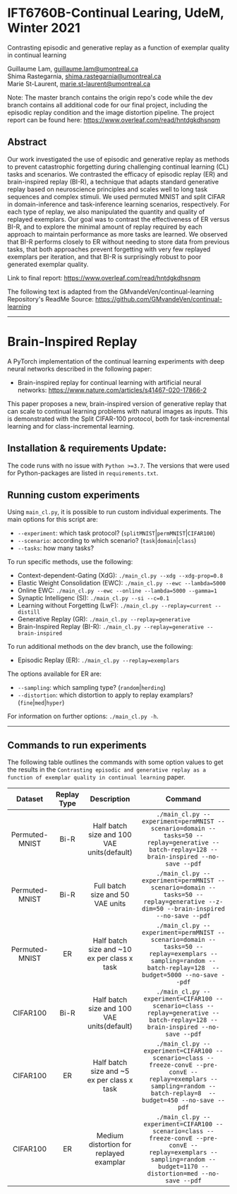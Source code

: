 # IFT6760B-Continual Learing, UdeM, Winter 2021

Contrasting episodic and generative replay as a function of exemplar quality in continual learning

Guillaume Lam, guillaume.lam@umontreal.ca \
Shima Rastegarnia, shima.rastegarnia@umontreal.ca \
Marie St-Laurent, marie.st-laurent@umontreal.ca 

Note: The master branch contains the origin repo's code while the dev branch contains all additional code for our final project, including the episodic replay condition and the image distortion pipeline. The project report can be found here: https://www.overleaf.com/read/hntdgkdhsnqm

## Abstract

Our work investigated the use of episodic and generative replay as methods to prevent catastrophic forgetting during challenging continual learning (CL) tasks and scenarios. We contrasted the efficacy of episodic replay (ER) and brain-inspired replay (BI-R), a technique that adapts standard generative replay based on neuroscience principles and scales well to long task sequences and complex stimuli. We used permuted MNIST and split CIFAR in domain-inference and task-inference learning scenarios, respectively. For each type of replay, we also manipulated the quantity and quality of replayed exemplars. Our goal was to contrast the effectiveness of ER versus BI-R, and to explore the minimal amount of replay required by each approach to maintain performance as more tasks are learned. We observed that BI-R performs closely to ER without needing to store data from previous tasks, that both approaches prevent forgetting with very few replayed exemplars per iteration, and that BI-R is surprisingly robust to poor generated exemplar quality.

Link to final report: https://www.overleaf.com/read/hntdgkdhsnqm

The following text is adapted from the GMvandeVen/continual-learning Repository's ReadMe
Source: https://github.com/GMvandeVen/continual-learning

---

# Brain-Inspired Replay
A PyTorch implementation of the continual learning experiments with deep neural networks described in the 
following paper:
- Brain-inspired replay for continual learning with artificial neural networks: https://www.nature.com/articles/s41467-020-17866-2

This paper proposes a new, brain-inspired version of generative replay that can scale to continual learning problems with natural images as inputs.
This is demonstrated with the Split CIFAR-100 protocol, both for task-incremental learning and for class-incremental learning.


## Installation & requirements Update:
The code runs with no issue with `Python >=3.7`. The versions that were used for Python-packages are listed in `requirements.txt`.


## Running custom experiments
Using `main_cl.py`, it is possible to run custom individual experiments. The main options for this script are:
- `--experiment`: which task protocol? (`splitMNIST`|`permMNIST`|`CIFAR100`)
- `--scenario`: according to which scenario? (`task`|`domain`|`class`)
- `--tasks`: how many tasks?

To run specific methods, use the following:
- Context-dependent-Gating (XdG): `./main_cl.py --xdg --xdg-prop=0.8`
- Elastic Weight Consolidation (EWC): `./main_cl.py --ewc --lambda=5000`
- Online EWC:  `./main_cl.py --ewc --online --lambda=5000 --gamma=1`
- Synaptic Intelligenc (SI): `./main_cl.py --si --c=0.1`
- Learning without Forgetting (LwF): `./main_cl.py --replay=current --distill`
- Generative Replay (GR): `./main_cl.py --replay=generative`
- Brain-Inspired Replay (BI-R): `./main_cl.py --replay=generative --brain-inspired`

To run additional methods on the dev branch, use the following:
- Episodic Replay (ER): `./main_cl.py --replay=exemplars`

The options available for ER are:
- `--sampling`: which sampling type? (`random`|`herding`)
- `--distortion`: which distortion to apply to replay examplars? (`fine`|`med`|`hyper`)

For information on further options: `./main_cl.py -h`.

---

## Commands to run experiments
The following table outlines the commands with some option values to get the results in the `Contrasting episodic and generative replay as a function of exemplar quality in continual learning` paper.

Dataset | Replay Type | Description | Command
:---:|:---:|:---:|:---:
Permuted-MNIST | Bi-R | Half batch size and 100 VAE units(default) | `./main_cl.py --experiment=permMNIST --scenario=domain --tasks=50 --replay=generative --batch-replay=128 --brain-inspired --no-save --pdf`
Permuted-MNIST | Bi-R | Full batch size and 50 VAE units | `./main_cl.py --experiment=permMNIST --scenario=domain --tasks=50 --replay=generative --z-dim=50 --brain-inspired --no-save --pdf`
Permuted-MNIST | ER | Half batch size and ~10 ex per class x task | `./main_cl.py --experiment=permMNIST --scenario=domain --tasks=50 --replay=exemplars --sampling=random --batch-replay=128  --budget=5000 --no-save --pdf`
CIFAR100 | Bi-R | Half batch size and 100 VAE units(default) | `./main_cl.py --experiment=CIFAR100 --scenario=class --replay=generative --batch-replay=128 --brain-inspired --no-save --pdf`
CIFAR100 | ER | Half batch size and ~5 ex per class x task | `./main_cl.py --experiment=CIFAR100 --scenario=class --freeze-convE --pre-convE --replay=exemplars --sampling=random --batch-replay=8  --budget=450 --no-save --pdf`
CIFAR100 | ER | Medium distortion for replayed examplar | `./main_cl.py --experiment=CIFAR100 --scenario=class --freeze-convE --pre-convE --replay=exemplars --sampling=random --budget=1170 --distortion=med --no-save --pdf`
